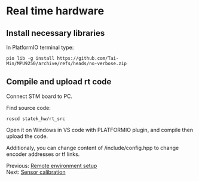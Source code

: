 # Real time hardware

## Install necessary libraries
In PlatformIO terminal type:
```
pio lib -g install https://github.com/Tai-Min/MPU9250/archive/refs/heads/no-verbose.zip
```

## Compile and upload rt code
Connect STM board to PC.

Find source code:
```
roscd statek_hw/rt_src
```
Open it on Windows in VS code with PLATFORMIO plugin, and compile then upload the code.

Additionaly, you can change content of /include/config.hpp to change encoder addresses or tf links.

Previous: [Remote environment setup](https://github.com/Tai-Min/Statek-UAV/blob/master/instructions/04_remote_environment_setup.md)</br>
Next: [Sensor calibration](https://github.com/Tai-Min/Statek-UAV/blob/master/instructions/06_sensor_calibration.md)
